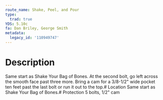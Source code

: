 ```yaml
---
route_name: Shake, Peel, and Pour
type:
  trad: true
YDS: 5.10c
fa: Dan Briley, George Smith
metadata:
  legacy_id: '110949747'
---
```

# Description
Same start as Shake Your Bag of Bones. At the second bolt, go left across the smooth  face past three more. Bring a cam for a 3/8-1/2" wide pocket ten feet past the last bolt or run it out to the top.# Location
Same start as Shake Your Bag of Bones.# Protection
5 bolts, 1/2" cam